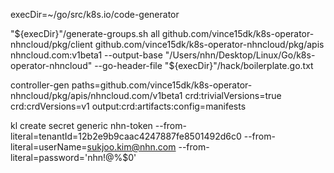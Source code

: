 execDir=~/go/src/k8s.io/code-generator

"${execDir}"/generate-groups.sh all github.com/vince15dk/k8s-operator-nhncloud/pkg/client github.com/vince15dk/k8s-operator-nhncloud/pkg/apis nhncloud.com:v1beta1 --output-base "/Users/nhn/Desktop/Linux/Go/k8s-operator-nhncloud" --go-header-file "${execDir}"/hack/boilerplate.go.txt

controller-gen paths=github.com/vince15dk/k8s-operator-nhncloud/pkg/apis/nhncloud.com/v1beta1 crd:trivialVersions=true crd:crdVersions=v1 output:crd:artifacts:config=manifests

kl create secret generic nhn-token --from-literal=tenantId=12b2e9b9caac4247887fe8501492d6c0 --from-literal=userName=sukjoo.kim@nhn.com --from-literal=password='nhn!@%$0'